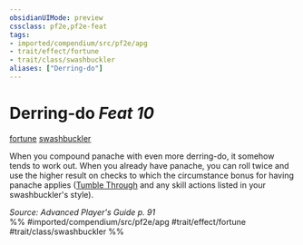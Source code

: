 ```yaml
---
obsidianUIMode: preview
cssclass: pf2e,pf2e-feat
tags:
- imported/compendium/src/pf2e/apg
- trait/effect/fortune
- trait/class/swashbuckler
aliases: ["Derring-do"]
---
```

# Derring-do  *Feat 10*  
[fortune](fortune.md)  [swashbuckler](rules/traits/swashbuckler-apg.md)  


When you compound panache with even more derring-do, it somehow tends to work out. When you already have panache, you can roll twice and use the higher result on checks to which the circumstance bonus for having panache applies ([Tumble Through](tumble-through.md) and any skill actions listed in your swashbuckler's style).

*Source: Advanced Player's Guide p. 91*  
%% #imported/compendium/src/pf2e/apg #trait/effect/fortune #trait/class/swashbuckler %%